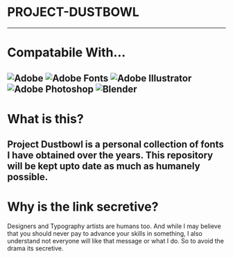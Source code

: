 # PROJECT-DUSTBOWL
--------------------------------------------------------------------------------------------------------------------------------------------------------------
# Compatabile With...
![Adobe](https://img.shields.io/badge/adobe-%23FF0000.svg?style=for-the-badge&logo=adobe&logoColor=white)
  ![Adobe Fonts](https://img.shields.io/badge/Adobe%20Fonts-000B1D.svg?style=for-the-badge&logo=Adobe%20Fonts&logoColor=white)
  ![Adobe Illustrator](https://img.shields.io/badge/adobe%20illustrator-%23FF9A00.svg?style=for-the-badge&logo=adobe%20illustrator&logoColor=white)
![Adobe Photoshop](https://img.shields.io/badge/adobe%20photoshop-%2331A8FF.svg?style=for-the-badge&logo=adobe%20photoshop&logoColor=white)
  ![Blender](https://img.shields.io/badge/blender-%23F5792A.svg?style=for-the-badge&logo=blender&logoColor=white)
--------------------------------------------------------------------------------------------------------------------------------------------------------------
# What is this?
  Project Dustbowl is a personal collection of fonts I have obtained over the years. This repository will be kept upto date as much as humanely possible.
--------------------------------------------------------------------------------------------------------------------------------------------------------------
# Why is the link secretive?
Designers and Typography artists are humans too. And while I may believe that you should never pay to advance your skills in something, I also understand not everyone will like that message or what I do. So to avoid the drama its secretive.
